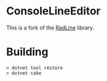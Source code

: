 # ConsoleLineEditor

This is a fork of the [RadLine](https://github.com/spectreconsole/radline) library.

# Building

```
> dotnet tool restore
> dotnet cake
```
